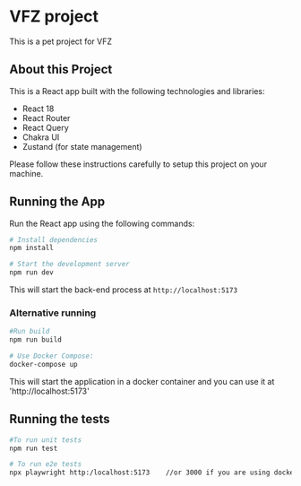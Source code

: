 # VFZ project

This is a pet project for VFZ

## About this Project

This is a React app built with the following technologies and libraries:

- React 18
- React Router
- React Query
- Chakra UI
- Zustand (for state management)

Please follow these instructions carefully to setup this project on your machine.

## Running the App

Run the React app using the following commands:

```bash
# Install dependencies
npm install

# Start the development server
npm run dev
```

This will start the back-end process at `http://localhost:5173`

### Alternative running

```bash
#Run build
npm run build

# Use Docker Compose:
docker-compose up
```

This will start the application in a docker container and you can use it at 'http://localhost:5173'

## Running the tests

```bash
#To run unit tests
npm run test

# To run e2e tests
npx playwright http:/localhost:5173    //or 3000 if you are using docker
```


